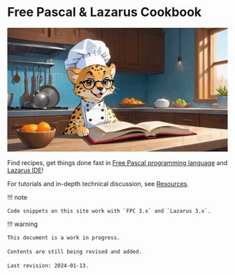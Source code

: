 # Free Pascal & Lazarus Cookbook

![Cooking](assets/there-is-a-young-very-happy-cheerful-bright-pup-cheetah-in-a-kitchen-dressed-as-chef-81632844.png)

Find recipes, get things done fast in [Free Pascal programming language](https://www.freepascal.org) and [Lazarus IDE](https://www.lazarus-ide.org)!

For tutorials and in-depth technical discussion, see [Resources](docs/resources/docs-sites.md).

!!! note

    Code snippets on this site work with `FPC 3.x` and `Lazarus 3.x`.

!!! warning

    This document is a work in progress. 
    
    Contents are still being revised and added.

    Last revision: 2024-01-13. 
